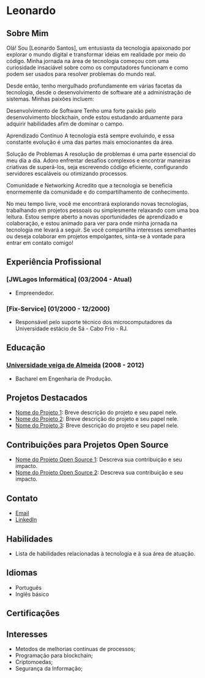 # Leonardo

## Sobre Mim

Olá! Sou [Leonardo Santos], um entusiasta da tecnologia apaixonado por explorar o mundo digital e transformar ideias em realidade por meio do código. Minha jornada na área de tecnologia começou com uma curiosidade insaciável sobre como os computadores funcionam e como podem ser usados para resolver problemas do mundo real.

Desde então, tenho mergulhado profundamente em várias facetas da tecnologia, desde o desenvolvimento de software até a administração de sistemas. Minhas paixões incluem:

Desenvolvimento de Software
Tenho uma forte paixão pelo desenvolvimento blockchain, onde estou estudando arduamente para adquirir habilidades afim de dominar o campo.

Aprendizado Contínuo
A tecnologia está sempre evoluindo, e essa constante evolução é uma das partes mais emocionantes da área.

Solução de Problemas
A resolução de problemas é uma parte essencial do meu dia a dia. Adoro enfrentar desafios complexos e encontrar maneiras criativas de superá-los, seja escrevendo código eficiente, configurando servidores escaláveis ou otimizando processos.

Comunidade e Networking
Acredito que a tecnologia se beneficia enormemente da comunidade e do compartilhamento de conhecimento. 

No meu tempo livre, você me encontrará explorando novas tecnologias, trabalhando em projetos pessoais ou simplesmente relaxando com uma boa leitura. Estou sempre aberto a novas oportunidades de aprendizado e colaboração, e estou animado para ver para onde minha jornada na tecnologia me levará a seguir. Se você compartilha interesses semelhantes ou deseja colaborar em projetos empolgantes, sinta-se à vontade para entrar em contato comigo!

## Experiência Profissional

### [JWLagos Informática] (03/2004 - Atual)
- Empreendedor.

### [Fix-Service] (01/2000 - 12/2000)
- Responsável pelo suporte técnico dos microcomputadores da Universidade estácio de Sá - Cabo Frio - RJ.

## Educação

### [Universidade veiga de Almeida](www.uva.br) (2008 - 2012)
- Bacharel em Engenharia de Produção.


## Projetos Destacados

- [Nome do Projeto 1](URL-do-projeto-1): Breve descrição do projeto e seu papel nele.
- [Nome do Projeto 2](URL-do-projeto-2): Breve descrição do projeto e seu papel nele.
- [Nome do Projeto 3](URL-do-projeto-3): Breve descrição do projeto e seu papel nele.

## Contribuições para Projetos Open Source

- [Nome do Projeto Open Source 1](URL-do-projeto-1): Descreva sua contribuição e seu impacto.
- [Nome do Projeto Open Source 2](URL-do-projeto-2): Descreva sua contribuição e seu impacto.

## Contato

- [Email](livessilva@gmail.com)
- [LinkedIn](www.linkedin.com/in/livessilva)


## Habilidades

- Lista de habilidades relacionadas à tecnologia e à sua área de atuação.

## Idiomas

- Português
- Inglês básico

## Certificações



## Interesses

- Metodos de melhorias contínuas de processos;
- Programação para blockchain;
- Criptomoedas;
- Segurança da Informação;

